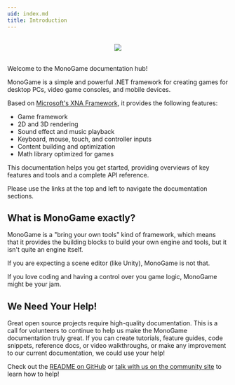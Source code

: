 ```yaml
---
uid: index.md
title: Introduction
---
```


<p align="center">
<br/>
  <img src="https://raw.githubusercontent.com/Mono-Game/MonoGame.Logo/master/FullColorOnLight/HorizontalLogo_128px.png"/>
<br/>
<br/>
</p>

Welcome to the MonoGame documentation hub!

MonoGame is a simple and powerful .NET framework for creating games for desktop PCs, video game consoles, and mobile devices.

Based on [Microsoft's XNA Framework](https://msdn.microsoft.com/en-us/library/bb200104.aspx), it provides the following features:

- Game framework
- 2D and 3D rendering
- Sound effect and music playback
- Keyboard, mouse, touch, and controller inputs
- Content building and optimization
- Math library optimized for games

This documentation helps you get started, providing overviews of key features and tools and a complete API reference.

Please use the links at the top and left to navigate the documentation sections.

## What is MonoGame exactly?

MonoGame is a "bring your own tools" kind of framework, which means that it provides the building blocks to build your own engine and tools, but it isn't quite an engine itself.

If you are expecting a scene editor (like Unity), MonoGame is not that.

If you love coding and having a control over you game logic, MonoGame might be your jam.

## We Need Your Help!

Great open source projects require high-quality documentation.  This is a call for volunteers to continue to help us make the MonoGame documentation truly great.  If you can create tutorials, feature guides, code snippets, reference docs, or video walkthroughs, or make any improvement to our current documentation, we could use your help!

Check out the [README on GitHub](https://github.com/MonoGame/MonoGame/blob/develop/README.md) or [talk with us on the community site](http://community.monogame.net/t/lets-improve-the-monogame-documentation/916) to learn how to help!
